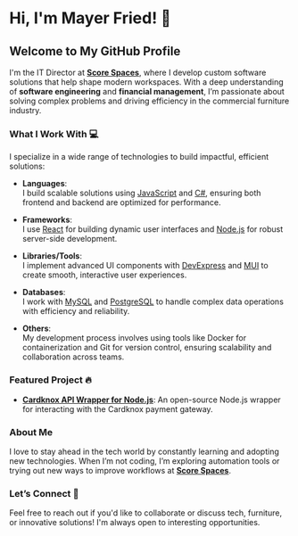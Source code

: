 # Hi, I'm Mayer Fried! 👋

## Welcome to My GitHub Profile

I'm the IT Director at [**Score Spaces**](https://scorespaces.com), where I develop custom software solutions that help shape modern workspaces. With a deep understanding of **software engineering** and **financial management**, I’m passionate about solving complex problems and driving efficiency in the commercial furniture industry.

### What I Work With 💻

I specialize in a wide range of technologies to build impactful, efficient solutions:

- **Languages**:  
  I build scalable solutions using [JavaScript](https://developer.mozilla.org/en-US/docs/Web/JavaScript) and [C#](https://learn.microsoft.com/en-us/dotnet/csharp/), ensuring both frontend and backend are optimized for performance.
  
- **Frameworks**:  
  I use [React](https://reactjs.org/) for building dynamic user interfaces and [Node.js](https://nodejs.org/) for robust server-side development.

- **Libraries/Tools**:  
  I implement advanced UI components with [DevExpress](https://www.devexpress.com/) and [MUI](https://mui.com/) to create smooth, interactive user experiences.

- **Databases**:  
  I work with [MySQL](https://www.mysql.com/) and [PostgreSQL](https://www.postgresql.org/) to handle complex data operations with efficiency and reliability.

- **Others**:  
  My development process involves using tools like Docker for containerization and Git for version control, ensuring scalability and collaboration across teams.

### Featured Project 🔥
- **[Cardknox API Wrapper for Node.js](https://github.com/mfried40/cardknox-api-wrapper-node)**: An open-source Node.js wrapper for interacting with the Cardknox payment gateway.

### About Me
I love to stay ahead in the tech world by constantly learning and adopting new technologies. When I’m not coding, I’m exploring automation tools or trying out new ways to improve workflows at [**Score Spaces**](https://scorespaces.com).

### Let’s Connect 🤝
Feel free to reach out if you'd like to collaborate or discuss tech, furniture, or innovative solutions! I'm always open to interesting opportunities.
